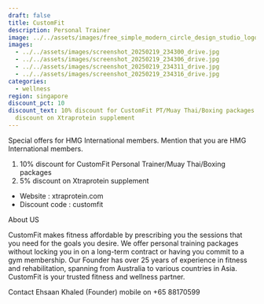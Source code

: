 ```yaml
---
draft: false
title: CustomFit
description: Personal Trainer
image: ../../assets/images/free_simple_modern_circle_design_studio_logo.png
images:
  - ../../assets/images/screenshot_20250219_234300_drive.jpg
  - ../../assets/images/screenshot_20250219_234306_drive.jpg
  - ../../assets/images/screenshot_20250219_234311_drive.jpg
  - ../../assets/images/screenshot_20250219_234316_drive.jpg
categories:
  - wellness
region: singapore
discount_pct: 10
discount_text: 10% discount for CustomFit PT/Muay Thai/Boxing packages and 5%
  discount on Xtraprotein supplement
---
```

Special offers for HMG International members. Mention that you are HMG International members.

1. 10% discount for CustomFit Personal Trainer/Muay Thai/Boxing packages
2. 5% discount on Xtraprotein supplement 

* Website : xtraprotein.com
* Discount code : customfit

About US

CustomFit makes fitness affordable by prescribing you the sessions that you need for the goals you desire. We offer personal training packages without locking you in on a long-term contract or having you commit to a gym membership. Our Founder has over 25 years of experience in fitness and rehabilitation, spanning from Australia to various countries in Asia. CustomFit is your trusted fitness and wellness partner.

Contact Ehsaan Khaled (Founder) mobile on +65 88170599
